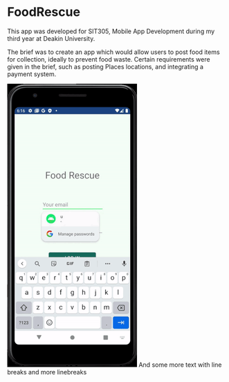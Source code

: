 # FoodRescue
This app was developed for SIT305, Mobile App Development during my third year at Deakin University.

The brief was to create an app which would allow users to post food items for collection, ideally to prevent food waste. 
Certain requirements were given in the brief, such as posting Places locations, and integrating a payment system.

![Alt text](gifs/FRLogin.gif) And some more text
with line breaks 
and more linebreaks
